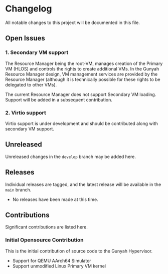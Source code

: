 # Changelog

All notable changes to this project will be documented in this file.

## Open Issues

### 1. Secondary VM support

The Resource Manager being the root-VM, manages creation of the Primary VM
(HLOS) and controls the rights to create additional VMs. In the Gunyah Resource
Manager design, VM management services are provided by the Resource Manager
(although it is technically possible for these rights to be delegated to other
VMs).

The current Resource Manager does not support Secondary VM loading. Support
will be added in a subsequent contribution.

### 2. Virtio support

Virtio support is under development and should be contributed along with secondary VM support.

## Unreleased

Unreleased changes in the `develop` branch may be added here.

## Releases

Individual releases are tagged, and the latest release will be available in the `main` branch.

* No releases have been made at this time.

## Contributions

Significant contributions are listed here.

### Initial Opensource Contribution

This is the initial contribution of source code to the Gunyah Hypervisor.

* Support for QEMU AArch64 Simulator
* Support unmodified Linux Primary VM kernel
